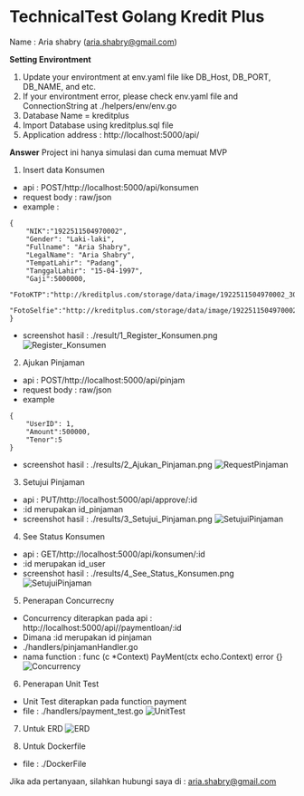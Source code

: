 # TechnicalTest Golang Kredit Plus

Name : Aria shabry (aria.shabry@gmail.com)



**Setting Environtment**

1. Update your environtment at env.yaml file like DB_Host, DB_PORT, DB_NAME, and etc.
2. If your environtment error, please check env.yaml file and ConnectionString at ./helpers/env/env.go
3. Database Name = kreditplus
4. Import Database using kreditplus.sql file
5. Application address : http://localhost:5000/api/

**Answer**
Project ini hanya simulasi dan cuma memuat MVP


1. Insert data Konsumen
- api : POST/http://localhost:5000/api/konsumen
- request body : raw/json
- example :
```
{
    "NIK":"1922511504970002",
    "Gender": "Laki-laki",
    "Fullname": "Aria Shabry",
    "LegalName": "Aria Shabry",
    "TempatLahir": "Padang",
    "TanggalLahir": "15-04-1997",
    "Gaji":5000000,
    "FotoKTP":"http://kreditplus.com/storage/data/image/1922511504970002_300.jpg",
    "FotoSelfie":"http://kreditplus.com/storage/data/image/1922511504970002_600.jpg"
}
```
- screenshot hasil : ./result/1_Register_Konsumen.png
![Register_Konsumen](https://github.com/Ariashabry/KreditPlus/blob/main/results/1_%20Register_Konsumen.png?raw=true)



2. Ajukan Pinjaman
- api : POST/http://localhost:5000/api/pinjam
- request body : raw/json
- example
```
{
    "UserID": 1,
    "Amount":500000,
    "Tenor":5
}
```
- screenshot hasil : ./results/2_Ajukan_Pinjaman.png
![RequestPinjaman](https://github.com/Ariashabry/KreditPlus/blob/main/results/2_Ajukan_Pinjaman.png?raw=true)



3. Setujui Pinjaman
- api : PUT/http://localhost:5000/api/approve/:id
- :id merupakan id_pinjaman
- screenshot hasil : ./results/3_Setujui_Pinjaman.png
![SetujuiPinjaman](https://github.com/Ariashabry/KreditPlus/blob/main/results/3_Setujui_Pinjaman.png?raw=true)


4. See Status Konsumen
- api : GET/http://localhost:5000/api/konsumen/:id
- :id merupakan id_user
- screenshot hasil : ./results/4_See_Status_Konsumen.png
  ![SetujuiPinjaman](https://github.com/Ariashabry/KreditPlus/blob/main/results/4_See_Status_Konsumen.png?raw=true)

5. Penerapan Concurrecny
- Concurrency diterapkan pada api : http://localhost:5000/api//paymentloan/:id
- Dimana :id merupakan id pinjaman
- ./handlers/pinjamanHandler.go
- nama function : func (c *Context) PayMent(ctx echo.Context) error {}
![Concurrency](https://github.com/Ariashabry/KreditPlus/blob/main/results/concurrency.png?raw=true)


6. Penerapan Unit Test
- Unit Test diterapkan pada function payment
- file : ./handlers/payment_test.go
  ![UnitTest](https://github.com/Ariashabry/KreditPlus/blob/main/results/unittest.png?raw=true)

7. Untuk ERD
![ERD](https://github.com/Ariashabry/KreditPlus/blob/main/results/erd.jpg?raw=true)

8. Untuk Dockerfile 
- file : ./DockerFile

Jika ada pertanyaan, silahkan hubungi saya di : aria.shabry@gmail.com


